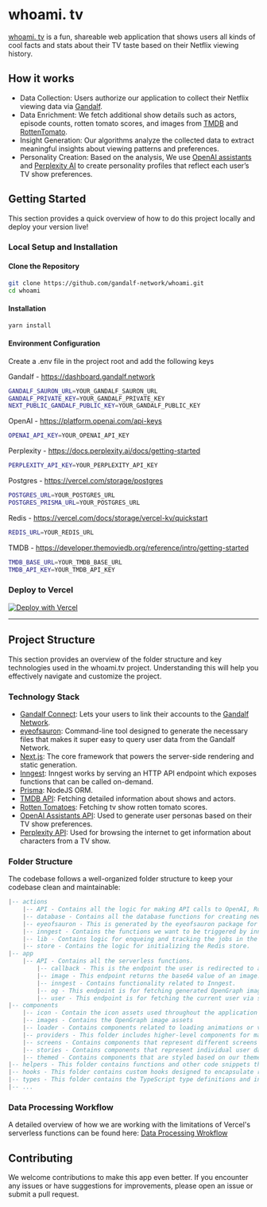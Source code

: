 
# whoami. tv

[whoami. tv](https://whoami.tv/) is a fun, shareable web application that shows users all kinds of cool facts and stats about their TV taste based on their Netflix viewing history.

## How it works

- Data Collection: Users authorize our application to collect their Netflix viewing data via [Gandalf](https://gandalf.network/).
- Data Enrichment: We fetch additional show details such as actors, episode counts, rotten tomato scores, and images from [TMDB](https://developer.themoviedb.org/reference/intro/getting-started) and [RottenTomato](https://www.rottentomatoes.com/).
- Insight Generation: Our algorithms analyze the collected data to extract meaningful insights about viewing patterns and preferences.
- Personality Creation: Based on the analysis, We use [OpenAI assistants](https://platform.openai.com/docs/assistants/overview) and [Perplexity AI](https://www.perplexity.ai/) to create personality profiles that reflect each user’s TV show preferences.

## Getting Started

This section provides a quick overview of how to do this project locally and deploy your version live!

### Local Setup and Installation

#### Clone the Repository

```bash
git clone https://github.com/gandalf-network/whoami.git
cd whoami
```

#### Installation

```bash
yarn install
```

#### Environment Configuration

Create a .env file in the project root and add the following keys

Gandalf - <https://dashboard.gandalf.network>

```bash
GANDALF_SAURON_URL=YOUR_GANDALF_SAURON_URL
GANDALF_PRIVATE_KEY=YOUR_GANDALF_PRIVATE_KEY
NEXT_PUBLIC_GANDALF_PUBLIC_KEY=YOUR_GANDALF_PUBLIC_KEY
```

OpenAI - <https://platform.openai.com/api-keys>

```bash
OPENAI_API_KEY=YOUR_OPENAI_API_KEY
```

Perplexity - <https://docs.perplexity.ai/docs/getting-started>

```bash
PERPLEXITY_API_KEY=YOUR_PERPLEXITY_API_KEY
```

Postgres - <https://vercel.com/storage/postgres>

```bash
POSTGRES_URL=YOUR_POSTGRES_URL
POSTGRES_PRISMA_URL=YOUR_POSTGRES_URL
```

Redis - <https://vercel.com/docs/storage/vercel-kv/quickstart>

```bash
REDIS_URL=YOUR_REDIS_URL
```

TMDB - <https://developer.themoviedb.org/reference/intro/getting-started>

```bash
TMDB_BASE_URL=YOUR_TMDB_BASE_URL
TMDB_API_KEY=YOUR_TMDB_API_KEY
```

### Deploy to Vercel

[![Deploy with Vercel](https://vercel.com/button)](https://vercel.com/new/clone?repository-url=https%3A%2F%2Fgithub.com%2Fgandalf-network%2Fwhoami&env=NEXT_PUBLIC_GANDALF_PUBLIC_KEY,GANDALF_PRIVATE_KEY,GANDALF_SAURON_URL,POSTGRES_URL,POSTGRES_PRISMA_URL,TMDB_BASE_URL,TMDB_API_KEY,PERPLEXITY_API_KEY,REDIS_URL,OPENAI_API_KEY&envDescription=Environment%20variables%20for%20the%20Gandalf%20API&envLink=https%3A%2F%2Fgandalf-api.com%2Fdashboard&project-name=whoami&repository-name=whoami)

---

## Project Structure

This section provides an overview of the folder structure and key technologies used in the whoami.tv project. Understanding this will help you effectively navigate and customize the project.

### Technology Stack

- [Gandalf Connect](https://github.com/gandalf-network/connect): Lets your users to link their accounts to the [Gandalf Network](https://gandalf.network/).
- [eyeofsauron](https://github.com/gandalf-network/eyeofsauron): Command-line tool designed to generate the necessary files that makes it super easy to query user data from the Gandalf Network.
- [Next.js](https://nextjs.org/): The core framework that powers the server-side rendering and static generation.
- [Inngest](https://www.inngest.com/): Inngest works by serving an HTTP API endpoint which exposes functions that can be called on-demand.
- [Prisma](https://github.com/prisma/prisma): NodeJS ORM.
- [TMDB API](https://developer.themoviedb.org/reference/intro/getting-started): Fetching detailed information about shows and actors.
- [Rotten Tomatoes](https://www.rottentomatoes.com/): Fetching tv show rotten tomato scores.
- [OpenAI Assistants API](https://platform.openai.com/docs/assistants/overview): Used to generate user personas based on their TV show preferences.
- [Perplexity API](https://www.perplexity.ai/): Used for browsing the internet to get information about characters from a TV show.

### Folder Structure

The codebase follows a well-organized folder structure to keep your codebase clean and maintainable:

``` lua
|-- actions
    |-- API - Contains all the logic for making API calls to OpenAI, RottenTomatoes, Perplexity, and TVDB.
    |-- database - Contains all the database functions for creating new users, saving user Netflix data, and querying the data.
    |-- eyeofsauron - This is generated by the eyeofsauron package for querying users' Netflix data from the Gandalf Network.
    |-- inngest - Contains the functions we want to be triggered by inngest.
    |-- lib - Contains logic for enqueing and tracking the jobs in the Redis store.
    |-- store - Contains the logic for initializing the Redis store.
|-- app
    |-- API - Contains all the serverless functions.
        |-- callback - This is the endpoint the user is redirected to after connecting their Netflix account to the Gandalf Network.
        |-- image - This endpoint returns the base64 value of an image.
        |-- inngest - Contains functionality related to Inngest.
        |-- og - This endpoint is for fetching generated OpenGraph images.
        |-- user - This endpoint is for fetching the current user via session ID
|-- components
    |-- icon - Contain the icon assets used throughout the application
    |-- images - Contains the OpenGraph image assets
    |-- loader - Contains components related to loading animations or visual indicators
    |-- providers - This folder includes higher-level components for managing application context and state providers.
    |-- screens - Contains components that represent different screens within the app
    |-- stories - Contains components that represent individual user data stories
    |-- themed - Contains components that are styled based on our theme
|-- helpers - This folder contains functions and other code snippets that assist with common tasks.
|-- hooks - This folder contains custom hooks designed to encapsulate reusable logic and improve code structure.
|-- types - This folder contains the TypeScript type definitions and interfaces used throughout the app
|-- ...
```

### Data Processing Workflow

A detailed overview of how we are working with the limitations of Vercel's serverless functions can be found here: [Data Processing Wrokflow](https://github.com/gandalf-network/whoami/blob/chore/update-readme/src/actions/lib/queue/Readme.md)

## Contributing

We welcome contributions to make this app even better. If you encounter any issues or have suggestions for improvements, please open an issue or submit a pull request.
